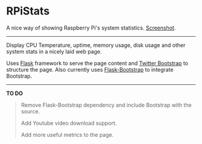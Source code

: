 RPiStats
========

A nice way of showing Raspberry Pi's system statistics. [Screenshot][screenshot].

* * *

Display CPU Temperature, uptime, memory usage, disk usage and other system stats in a nicely laid web page.

Uses [Flask][flask] framework to serve the page content and [Twitter Bootstrap][bootstrap] to structure the page. Also currently uses [Flask-Bootstrap][flask-bootstrap] to integrate Bootstrap.

[flask]: https://github.com/mitsuhiko/flask
[bootstrap]: http://twitter.github.com/bootstrap/index.html
[flask-bootstrap]: https://github.com/mbr/flask-bootstrap
[screenshot]: http://i.imgur.com/B1nysjd.png

* * *

**TO DO**

> Remove Flask-Bootstrap dependency and include Bootstrap with the source.
>
> Add Youtube video download support.
>
> Add more useful metrics to the page.
